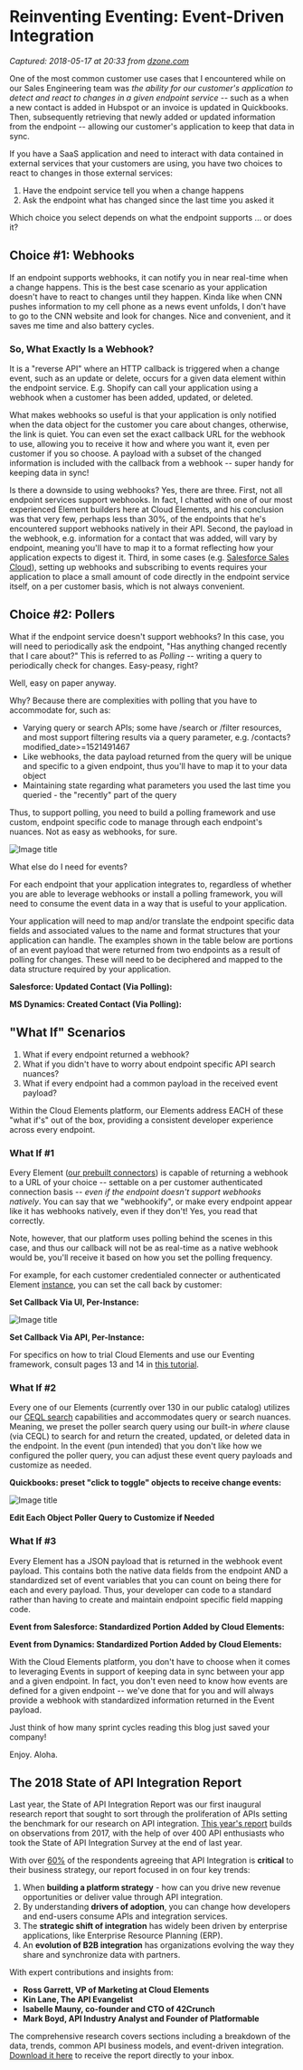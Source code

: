 # Reinventing Eventing: Event-Driven Integration

_Captured: 2018-05-17 at 20:33 from [dzone.com](https://dzone.com/articles/reinventing-eventing-event-driven-integration?edition=376317&utm_source=Zone%20Newsletter&utm_medium=email&utm_campaign=integration%202018-05-17)_

One of the most common customer use cases that I encountered while on our Sales Engineering team was _the ability for our customer's application to detect and react to changes in a given endpoint service_ -- such as a when a new contact is added in Hubspot or an invoice is updated in Quickbooks. Then, subsequently retrieving that newly added or updated information from the endpoint -- allowing our customer's application to keep that data in sync.

If you have a SaaS application and need to interact with data contained in external services that your customers are using, you have two choices to react to changes in those external services:

  1. Have the endpoint service tell you when a change happens
  2. Ask the endpoint what has changed since the last time you asked it

Which choice you select depends on what the endpoint supports ... or does it?

## Choice #1: Webhooks

If an endpoint supports webhooks, it can notify you in near real-time when a change happens. This is the best case scenario as your application doesn't have to react to changes until they happen. Kinda like when CNN pushes information to my cell phone as a news event unfolds, I don't have to go to the CNN website and look for changes. Nice and convenient, and it saves me time and also battery cycles.

### **So, What Exactly Is a Webhook?**

It is a "reverse API" where an HTTP callback is triggered when a change event, such as an update or delete, occurs for a given data element within the endpoint service. E.g. Shopify can call your application using a webhook when a customer has been added, updated, or deleted.

What makes webhooks so useful is that your application is only notified when the data object for the customer you care about changes, otherwise, the link is quiet. You can even set the exact callback URL for the webhook to use, allowing you to receive it how and where you want it, even per customer if you so choose. A payload with a subset of the changed information is included with the callback from a webhook -- super handy for keeping data in sync!

Is there a downside to using webhooks? Yes, there are three. First, not all endpoint services support webhooks. In fact, I chatted with one of our most experienced Element builders here at Cloud Elements, and his conclusion was that very few, perhaps less than 30%, of the endpoints that he's encountered support webhooks natively in their API. Second, the payload in the webhook, e.g. information for a contact that was added, will vary by endpoint, meaning you'll have to map it to a format reflecting how your application expects to digest it. Third, in some cases (e.g. [Salesforce Sales Cloud](https://trailhead.salesforce.com/en/modules/platform_events_basics)), setting up webhooks and subscribing to events requires your application to place a small amount of code directly in the endpoint service itself, on a per customer basis, which is not always convenient.

## Choice #2: Pollers

What if the endpoint service doesn't support webhooks? In this case, you will need to periodically ask the endpoint, "Has anything changed recently that I care about?" This is referred to as _Polling_ -- writing a query to periodically check for changes. Easy-peasy, right?

Well, easy on paper anyway.

Why? Because there are complexities with polling that you have to accommodate for, such as:

  * Varying query or search APIs; some have /search or /filter resources, and most support filtering results via a query parameter, e.g. /contacts?modified_date>=1521491467
  * Like webhooks, the data payload returned from the query will be unique and specific to a given endpoint, thus you'll have to map it to your data object
  * Maintaining state regarding what parameters you used the last time you queried - the "recently" part of the query

Thus, to support polling, you need to build a polling framework and use custom, endpoint specific code to manage through each endpoint's nuances. Not as easy as webhooks, for sure.

![Image title](https://blog.cloud-elements.com/hs-fs/hubfs/Polling%20vs%20Cloud%20Elements%20timeline.png?t=1525828768296&width=724&height=666&name=Polling%20vs%20Cloud%20Elements%20timeline.png)

What else do I need for events?

For each endpoint that your application integrates to, regardless of whether you are able to leverage webhooks or install a polling framework, you will need to consume the event data in a way that is useful to your application.

Your application will need to map and/or translate the endpoint specific data fields and associated values to the name and format structures that your application can handle. The examples shown in the table below are portions of an event payload that were returned from two endpoints as a result of polling for changes. These will need to be deciphered and mapped to the data structure required by your application.

**Salesforce: Updated Contact (Via Polling):**

**MS Dynamics: Created Contact (Via Polling):**

## **"What If" Scenarios**

  1. What if every endpoint returned a webhook?
  2. What if you didn't have to worry about endpoint specific API search nuances?
  3. What if every endpoint had a common payload in the received event payload?

Within the Cloud Elements platform, our Elements address EACH of these "what if's" out of the box, providing a consistent developer experience across every endpoint.

### What If #1

Every Element ([our prebuilt connectors](https://developers.cloud-elements.com/docs/quickstart/overview.html#element)) is capable of returning a webhook to a URL of your choice -- settable on a per customer authenticated connection basis -- _even if the endpoint doesn't support webhooks natively_. You can say that we "webhookify", or make every endpoint appear like it has webhooks natively, even if they don't! Yes, you read that correctly.

Note, however, that our platform uses polling behind the scenes in this case, and thus our callback will not be as real-time as a native webhook would be, you'll receive it based on how you set the polling frequency.

For example, for each customer credentialed connecter or authenticated Element [instance](https://developers.cloud-elements.com/docs/quickstart/overview.html#authenticated-element-instance), you can set the call back by customer:

**Set Callback Via UI, Per-Instance:**

![Image title](https://blog.cloud-elements.com/hs-fs/hubfs/Screen%20Shot%202018-03-22%20at%208.55.25%20AM.png?t=1525828768296&width=713&height=232&name=Screen%20Shot%202018-03-22%20at%208.55.25%20AM.png)

**Set Callback Via API, Per-Instance:**

For specifics on how to trial Cloud Elements and use our Eventing framework, consult pages 13 and 14 in [this tutorial](https://resources.cloud-elements.com/cloud-elements-how-tos/guide-to-cloud-elements-trial-contact-sync).

### What If #2

Every one of our Elements (currently over 130 in our public catalog) utilizes our [CEQL search](https://blog.cloud-elements.com/how-our-ceql-compares-to-sql-queries) capabilities and accommodates query or search nuances. Meaning, we preset the poller search query using our built-in _where_ clause (via CEQL) to search for and return the created, updated, or deleted data in the endpoint. In the event (pun intended) that you don't like how we configured the poller query, you can adjust these event query payloads and customize as needed.

**Quickbooks: preset "click to toggle" objects to receive change events:**

![Image title](https://blog.cloud-elements.com/hs-fs/hubfs/Screen%20Shot%202018-03-22%20at%208.56.35%20AM.png?t=1525828768296&width=208&name=Screen%20Shot%202018-03-22%20at%208.56.35%20AM.png)

**Edit Each Object Poller Query to Customize if Needed**

### What If #3

Every Element has a JSON payload that is returned in the webhook event payload. This contains both the native data fields from the endpoint AND a standardized set of event variables that you can count on being there for each and every payload. Thus, your developer can code to a standard rather than having to create and maintain endpoint specific field mapping code.

**Event from Salesforce: Standardized Portion Added by Cloud Elements:**

**Event from Dynamics: Standardized Portion Added by Cloud Elements:**

With the Cloud Elements platform, you don't have to choose when it comes to leveraging Events in support of keeping data in sync between your app and a given endpoint. In fact, you don't even need to know how events are defined for a given endpoint -- we've done that for you and will always provide a webhook with standardized information returned in the Event payload.

Just think of how many sprint cycles reading this blog just saved your company!

Enjoy. Aloha.

## The 2018 State of API Integration Report

Last year, the State of API Integration Report was our first inaugural research report that sought to sort through the proliferation of APIs setting the benchmark for our research on API integration. [T](https://offers.cloud-elements.com/the-state-of-api-integrations-report-2018?_ga=2.258694922.1851711976.1524499772-360051633.1522435897)[his year's report](https://offers.cloud-elements.com/the-state-of-api-integrations-report-2018) builds on observations from 2017, with the help of over 400 API enthusiasts who took the State of API Integration Survey at the end of last year.

With over [60%](https://offers.cloud-elements.com/the-state-of-api-integrations-report-2018) of the respondents agreeing that API Integration is **critical** to their business strategy, our report focused in on four key trends:

  1. When **building a platform strategy** \- how can you drive new revenue opportunities or deliver value through API integration.
  2. By understanding **drivers of adoption**, you can change how developers and end-users consume APIs and integration services.
  3. The **strategic shift of integration** has widely been driven by enterprise applications, like Enterprise Resource Planning (ERP).
  4. An **evolution of B2B integration** has organizations evolving the way they share and synchronize data with partners.

With expert contributions and insights from:

  * **Ross Garrett, VP of Marketing at Cloud Elements**
  * **Kin Lane, The API Evangelist**
  * **Isabelle Mauny, co-founder and CTO of 42Crunch**
  * **Mark Boyd, API Industry Analyst and Founder of Platformable**

The comprehensive research covers sections including a breakdown of the data, trends, common API business models, and event-driven integration. [Download it here](https://offers.cloud-elements.com/the-state-of-api-integrations-report-2018) to receive the report directly to your inbox.
